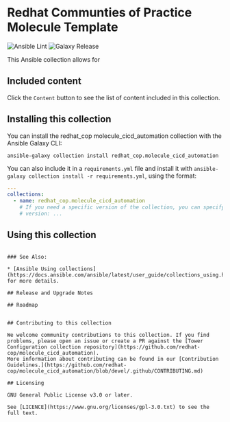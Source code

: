 # Redhat Communties of Practice Molecule Template

![Ansible Lint](https://github.com/redhat-cop/molecule_cicd_automation/workflows/Ansible%20Lint/badge.svg)
![Galaxy Release](https://github.com/redhat-cop/molecule_cicd_automation/workflows/galaxy-release/badge.svg)
<!-- Further CI badges go here as above -->

This Ansible collection allows for 

## Included content

Click the `Content` button to see the list of content included in this collection.

## Installing this collection

You can install the redhat_cop molecule_cicd_automation collection with the Ansible Galaxy CLI:

    ansible-galaxy collection install redhat_cop.molecule_cicd_automation

You can also include it in a `requirements.yml` file and install it with `ansible-galaxy collection install -r requirements.yml`, using the format:

```yaml
---
collections:
  - name: redhat_cop.molecule_cicd_automation
    # If you need a specific version of the collection, you can specify like this:
    # version: ...
```

## Using this collection



```

### See Also:

* [Ansible Using collections](https://docs.ansible.com/ansible/latest/user_guide/collections_using.html) for more details.

## Release and Upgrade Notes

## Roadmap


## Contributing to this collection

We welcome community contributions to this collection. If you find problems, please open an issue or create a PR against the [Tower Configuration collection repository](https://github.com/redhat-cop/molecule_cicd_automation).
More information about contributing can be found in our [Contribution Guidelines.](https://github.com/redhat-cop/molecule_cicd_automation/blob/devel/.github/CONTRIBUTING.md)

## Licensing

GNU General Public License v3.0 or later.

See [LICENCE](https://www.gnu.org/licenses/gpl-3.0.txt) to see the full text.

